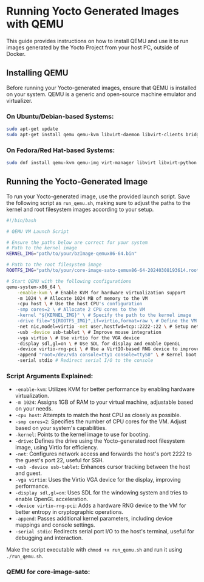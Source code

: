 

# Running Yocto Generated Images with QEMU

This guide provides instructions on how to install QEMU and use it to run images generated by the Yocto Project from your host PC, outside of Docker.

## Installing QEMU

Before running your Yocto-generated images, ensure that QEMU is installed on your system. QEMU is a generic and open-source machine emulator and virtualizer.

### On Ubuntu/Debian-based Systems:

```bash
sudo apt-get update
sudo apt-get install qemu qemu-kvm libvirt-daemon libvirt-clients bridge-utils virt-manager
```

### On Fedora/Red Hat-based Systems:

```bash
sudo dnf install qemu-kvm qemu-img virt-manager libvirt libvirt-python libvirt-client virt-install virt-viewer bridge-utils
```

## Running the Yocto-Generated Image

To run your Yocto-generated image, use the provided launch script. Save the following script as `run_qemu.sh`, making sure to adjust the paths to the kernel and root filesystem images according to your setup.

```bash
#!/bin/bash

# QEMU VM Launch Script

# Ensure the paths below are correct for your system
# Path to the kernel image
KERNEL_IMG="path/to/your/bzImage-qemux86-64.bin"

# Path to the root filesystem image
ROOTFS_IMG="path/to/your/core-image-sato-qemux86-64-20240308193614.rootfs.ext4"

# Start QEMU with the following configurations
qemu-system-x86_64 \
    -enable-kvm \ # Enable KVM for hardware virtualization support
    -m 1024 \ # Allocate 1024 MB of memory to the VM
    -cpu host \ # Use the host CPU's configuration
    -smp cores=2 \ # Allocate 2 CPU cores to the VM
    -kernel "${KERNEL_IMG}" \ # Specify the path to the kernel image
    -drive file="${ROOTFS_IMG}",if=virtio,format=raw \ # Define the VM's drive with the root filesystem
    -net nic,model=virtio -net user,hostfwd=tcp::2222-:22 \ # Setup network and port forwarding
    -usb -device usb-tablet \ # Improve mouse integration
    -vga virtio \ # Use virtio for the VGA device
    -display sdl,gl=on \ # Use SDL for display and enable OpenGL
    -device virtio-rng-pci \ # Use a VirtIO-based RNG device to improve entropy
    -append "root=/dev/vda console=tty1 console=ttyS0" \ # Kernel boot parameters
    -serial stdio # Redirect serial I/O to the console
```

### Script Arguments Explained:

- `-enable-kvm`: Utilizes KVM for better performance by enabling hardware virtualization.
- `-m 1024`: Assigns 1GB of RAM to your virtual machine, adjustable based on your needs.
- `-cpu host`: Attempts to match the host CPU as closely as possible.
- `-smp cores=2`: Specifies the number of CPU cores for the VM. Adjust based on your system's capabilities.
- `-kernel`: Points to the kernel image to use for booting.
- `-drive`: Defines the drive using the Yocto-generated root filesystem image, using Virtio for efficiency.
- `-net`: Configures network access and forwards the host's port 2222 to the guest's port 22, useful for SSH.
- `-usb -device usb-tablet`: Enhances cursor tracking between the host and guest.
- `-vga virtio`: Uses the Virtio VGA device for the display, improving performance.
- `-display sdl,gl=on`: Uses SDL for the windowing system and tries to enable OpenGL acceleration.
- `-device virtio-rng-pci`: Adds a hardware RNG device to the VM for better entropy in cryptographic operations.
- `-append`: Passes additional kernel parameters, including device mappings and console settings.
- `-serial stdio`: Redirects serial port I/O to the host's terminal, useful for debugging and interaction.

Make the script executable with `chmod +x run_qemu.sh` and run it using `./run_qemu.sh`.

### QEMU for core-image-sato:
